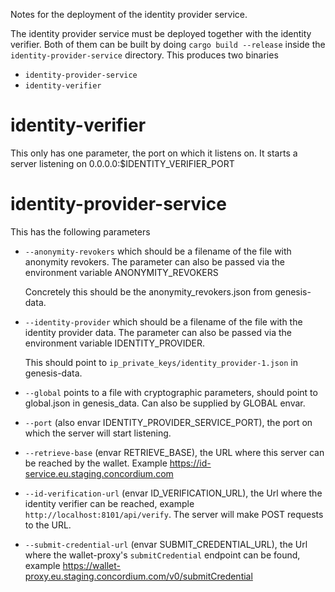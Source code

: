 Notes for the deployment of the identity provider service.

The identity provider service must be deployed together with the identity
verifier. Both of them can be built by doing `cargo build --release` inside the
`identity-provider-service` directory. This produces two binaries

- `identity-provider-service`
- `identity-verifier`

# identity-verifier

This only has one parameter, the port on which it listens on. It starts a server
listening on 0.0.0.0:$IDENTITY_VERIFIER_PORT

# identity-provider-service

This has the following parameters

- `--anonymity-revokers` which should be a filename of the file with anonymity
  revokers. The parameter can also be passed via the environment variable
  ANONYMITY_REVOKERS

  Concretely this should be the anonymity_revokers.json from genesis-data.

- `--identity-provider` which should be a filename of the file with the identity
  provider data. The parameter can also be passed via the environment variable
  IDENTITY_PROVIDER.

  This should point to `ip_private_keys/identity_provider-1.json` in genesis-data.

- `--global` points to a file with cryptographic parameters, should point to
  global.json in genesis_data. Can also be supplied by GLOBAL envar.

- `--port` (also envar IDENTITY_PROVIDER_SERVICE_PORT), the port on which the server will start listening.

- `--retrieve-base` (envar RETRIEVE_BASE), the URL where this server can be
  reached by the wallet. Example https://id-service.eu.staging.concordium.com

- `--id-verification-url` (envar ID_VERIFICATION_URL), the Url where the
  identity verifier can be reached, example `http://localhost:8101/api/verify`.
  The server will make POST requests to the URL.

- `--submit-credential-url` (envar SUBMIT_CREDENTIAL_URL), the Url where the
  wallet-proxy's  `submitCredential` endpoint can be found, example
  https://wallet-proxy.eu.staging.concordium.com/v0/submitCredential
